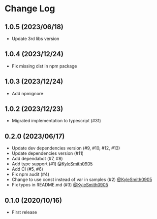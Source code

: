 # Change Log

## 1.0.5 (2023/06/18)

- Update 3rd libs version

## 1.0.4 (2023/12/24)

- Fix missing dist in npm package

## 1.0.3 (2023/12/24)

- Add npmignore

## 1.0.2 (2023/12/23)

- Migrated implementation to typescript (#31)

## 0.2.0 (2023/06/17)

- Update dev dependencies version (#9, #10, #12, #13)
- Update dependencies version (#11)
- Add dependabot (#7, #8)
- Add type support (#1) [@KyleSmith0905](https://github.com/KyleSmith0905)
- Add CI (#5, #6)
- Fix npm audit (#4)
- Change to use const instead of var in samples (#2) [@KyleSmith0905](https://github.com/KyleSmith0905)
- Fix typos in README.md (#3) [@KyleSmith0905](https://github.com/KyleSmith0905)

## 0.1.0 (2020/10/16)

- First release

